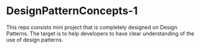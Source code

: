 # DesignPatternConcepts-1
This repo consists mini project that is completely designed on Design Patterns. The target is to help developers to have clear understanding of the use of design patterns.
